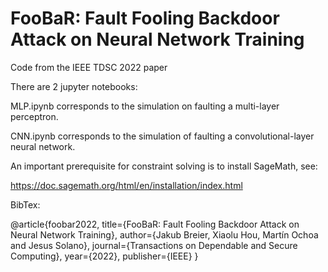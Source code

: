 # FooBaR: Fault Fooling Backdoor Attack on Neural Network Training

Code from the IEEE TDSC 2022 paper 

There are 2 jupyter notebooks:

MLP.ipynb corresponds to the simulation on faulting a multi-layer perceptron.

CNN.ipynb corresponds to the simulation of faulting a convolutional-layer neural network.

An important prerequisite for constraint solving is to install SageMath, see:

https://doc.sagemath.org/html/en/installation/index.html


BibTex:

  @article{foobar2022,
    title={FooBaR: Fault Fooling Backdoor Attack on Neural Network Training},
    author={Jakub Breier, Xiaolu Hou, Martín Ochoa and Jesus Solano},
    journal={Transactions on Dependable and Secure Computing},
    year={2022},
   publisher={IEEE}
  }
